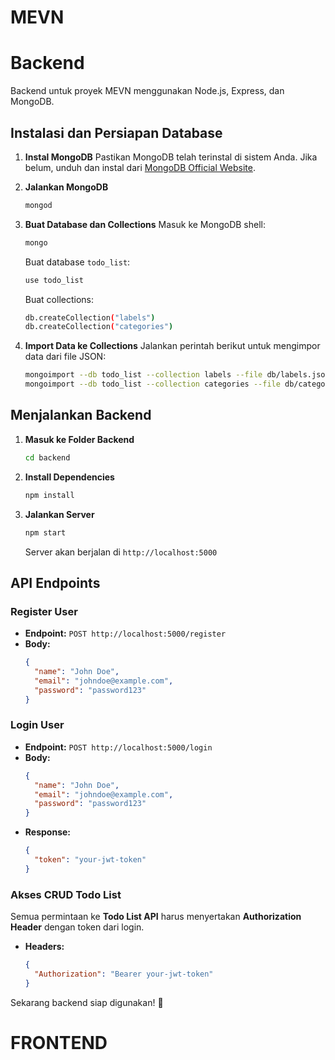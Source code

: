 # MEVN 



# Backend

Backend untuk proyek MEVN menggunakan Node.js, Express, dan MongoDB.

## Instalasi dan Persiapan Database

1. **Instal MongoDB**
   Pastikan MongoDB telah terinstal di sistem Anda. Jika belum, unduh dan instal dari [MongoDB Official Website](https://www.mongodb.com/try/download/community).

2. **Jalankan MongoDB**
   ```sh
   mongod
   ```

3. **Buat Database dan Collections**
   Masuk ke MongoDB shell:
   ```sh
   mongo
   ```
   Buat database `todo_list`:
   ```sh
   use todo_list
   ```
   Buat collections:
   ```sh
   db.createCollection("labels")
   db.createCollection("categories")
   ```

4. **Import Data ke Collections**
   Jalankan perintah berikut untuk mengimpor data dari file JSON:
   ```sh
   mongoimport --db todo_list --collection labels --file db/labels.json --jsonArray
   mongoimport --db todo_list --collection categories --file db/categories.json --jsonArray
   ```

## Menjalankan Backend

1. **Masuk ke Folder Backend**
   ```sh
   cd backend
   ```

2. **Install Dependencies**
   ```sh
   npm install
   ```

3. **Jalankan Server**
   ```sh
   npm start
   ```
   Server akan berjalan di `http://localhost:5000`

## API Endpoints

### Register User
- **Endpoint:** `POST http://localhost:5000/register`
- **Body:**
  ```json
  {
    "name": "John Doe",
    "email": "johndoe@example.com",
    "password": "password123"
  }
  ```

### Login User
- **Endpoint:** `POST http://localhost:5000/login`
- **Body:**
  ```json
  {
    "name": "John Doe",
    "email": "johndoe@example.com",
    "password": "password123"
  }
  ```
- **Response:**
  ```json
  {
    "token": "your-jwt-token"
  }
  ```

### Akses CRUD Todo List
Semua permintaan ke **Todo List API** harus menyertakan **Authorization Header** dengan token dari login.

- **Headers:**
  ```json
  {
    "Authorization": "Bearer your-jwt-token"
  }
  ```

Sekarang backend siap digunakan! 🚀

# FRONTEND



